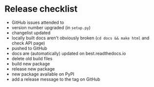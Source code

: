 # Release checklist

- GitHub issues attended to
- version number upgraded (in `setup.py`)
- changelist updated
- locally built docs aren't obviously broken (`cd docs && make html` and check API page)
- pushed to GitHub
- docs are (automatically) updated on best.readthedocs.io
- delete old build files
- build new package
- release new package
- new package available on PyPI
- add a release message to the tag on GitHub
